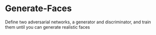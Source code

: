 # Generate-Faces
Define two adversarial networks, a generator and discriminator, and train them until you can generate realistic faces
